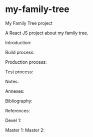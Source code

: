 # my-family-tree
My Family Tree project

A React JS project about my family tree.

Introduction:

Build process:

Production process:

Test process:

Notes:

Annexes:

Bibliography:

References:

Devel 1:

Master 1:
Master 2:

